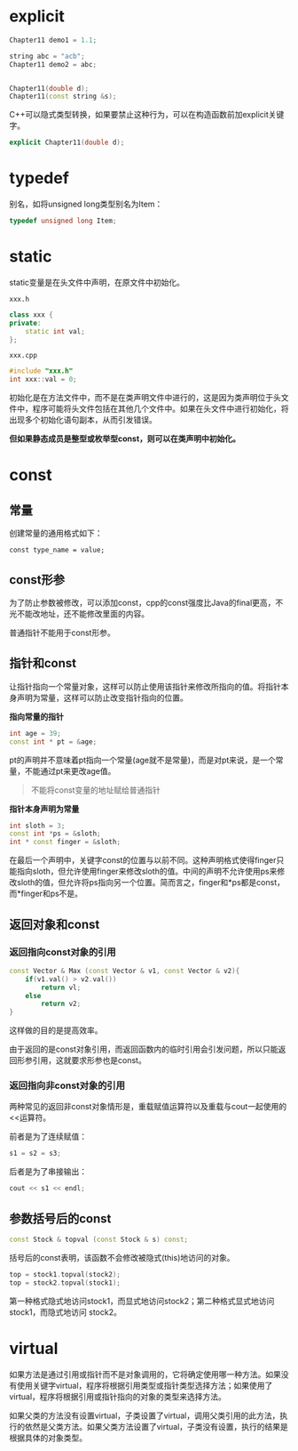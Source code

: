 # explicit

```cpp
Chapter11 demo1 = 1.1;

string abc = "acb";
Chapter11 demo2 = abc;


Chapter11(double d);
Chapter11(const string &s);
```

C++可以隐式类型转换，如果要禁止这种行为，可以在构造函数前加explicit关键字。

```cpp
explicit Chapter11(double d);
```

# typedef

别名，如将unsigned long类型别名为Item：

```cpp
typedef unsigned long Item;
```

# static

static变量是在头文件中声明，在原文件中初始化。

`xxx.h`

```cpp
class xxx {
private:
    static int val;
};
```

`xxx.cpp`

```cpp
#include "xxx.h"
int xxx::val = 0;
```

初始化是在方法文件中，而不是在类声明文件中进行的，这是因为类声明位于头文件中，程序可能将头文件包括在其他几个文件中。如果在头文件中进行初始化，将出现多个初始化语句副本，从而引发错误。

**但如果静态成员是整型或枚举型const，则可以在类声明中初始化。**

# const

## 常量

创建常量的通用格式如下：

```
const type_name = value;
```

## const形参

为了防止参数被修改，可以添加const，cpp的const强度比Java的final更高，不光不能改地址，还不能修改里面的内容。

普通指针不能用于const形参。

## 指针和const

让指针指向一个常量对象，这样可以防止使用该指针来修改所指向的值。将指针本身声明为常量，这样可以防止改变指针指向的位置。

**指向常量的指针**

```cpp
int age = 39;
const int * pt = &age;
```

pt的声明并不意味着pt指向一个常量(age就不是常量)，而是对pt来说，是一个常量，不能通过pt来更改age值。

>   不能将const变量的地址赋给普通指针

**指针本身声明为常量**

```cpp
int sloth = 3;
const int *ps = &sloth;
int * const finger = &sloth;
```

在最后一个声明中，关键字const的位置与以前不同。这种声明格式使得finger只能指向sloth，但允许使用finger来修改sloth的值。中间的声明不允许使用ps来修改sloth的值，但允许将ps指向另一个位置。简而言之，finger和\*ps都是const，而\*finger和ps不是。

## 返回对象和const

### 返回指向const对象的引用

```cpp
const Vector & Max (const Vector & v1, const Vector & v2){
    if(v1.val() > v2.val())
    	return vl;
    else
    	return v2;
}
```

这样做的目的是提高效率。

由于返回的是const对象引用，而返回函数内的临时引用会引发问题，所以只能返回形参引用，这就要求形参也是const。

### 返回指向非const对象的引用

两种常见的返回非const对象情形是，重载赋值运算符以及重载与cout一起使用的<<运算符。

前者是为了连续赋值：

```cpp
s1 = s2 = s3;
```

后者是为了串接输出：

```cpp
cout << s1 << endl;
```

## 参数括号后的const

```cpp
const Stock & topval (const Stock & s) const; 
```

括号后的const表明，该函数不会修改被隐式(this)地访问的对象。

```cpp
top = stock1.topval(stock2);
top = stock2.topval(stock1);
```

第一种格式隐式地访问stock1，而显式地访问stock2；第二种格式显式地访问stock1，而隐式地访问
stock2。

# virtual

如果方法是通过引用或指针而不是对象调用的，它将确定使用哪一种方法。如果没有使用关键字virtual，程序将根据引用类型或指针类型选择方法；如果使用了virtual，程序将根据引用或指针指向的对象的类型来选择方法。

如果父类的方法没有设置virtual，子类设置了virtual，调用父类引用的此方法，执行的依然是父类方法。如果父类方法设置了virtual，子类没有设置，执行的结果是根据具体的对象类型。

